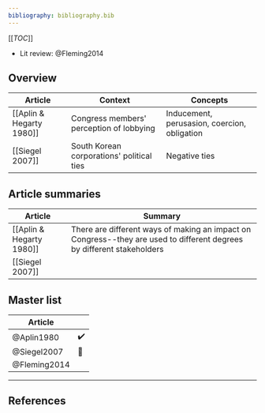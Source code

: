 ```yaml
---
bibliography: bibliography.bib
---
```


[[_TOC_]]

* Lit review: @Fleming2014

## Overview

Article                     | Context                                   | Concepts
---                         | ---                                       | ---
[[Aplin & Hegarty 1980]]    | Congress members' perception of lobbying  | Inducement, perusasion, coercion, obligation
[[Siegel 2007]]             | South Korean corporations' political ties | Negative ties

## Article summaries

Article                     | Summary
---                         | ------------
[[Aplin & Hegarty 1980]]    | There are different ways of making an impact on Congress--they are used to different degrees by different stakeholders
[[Siegel 2007]]             |

## Master list

Article         | </br>
---             | ---
@Aplin1980      | :heavy_check_mark: 
@Siegel2007     | :white_flower: 
@Fleming2014    |

---

## References